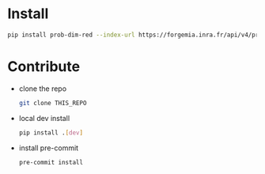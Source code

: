 # Install

```bash
pip install prob-dim-red --index-url https://forgemia.inra.fr/api/v4/projects/10272/packages/pypi/simple
```

# Contribute

- clone the repo
  ```bash
  git clone THIS_REPO
  ```

- local dev install
  ```bash
  pip install .[dev]
  ```

- install pre-commit
  ```bash
  pre-commit install
  ```
